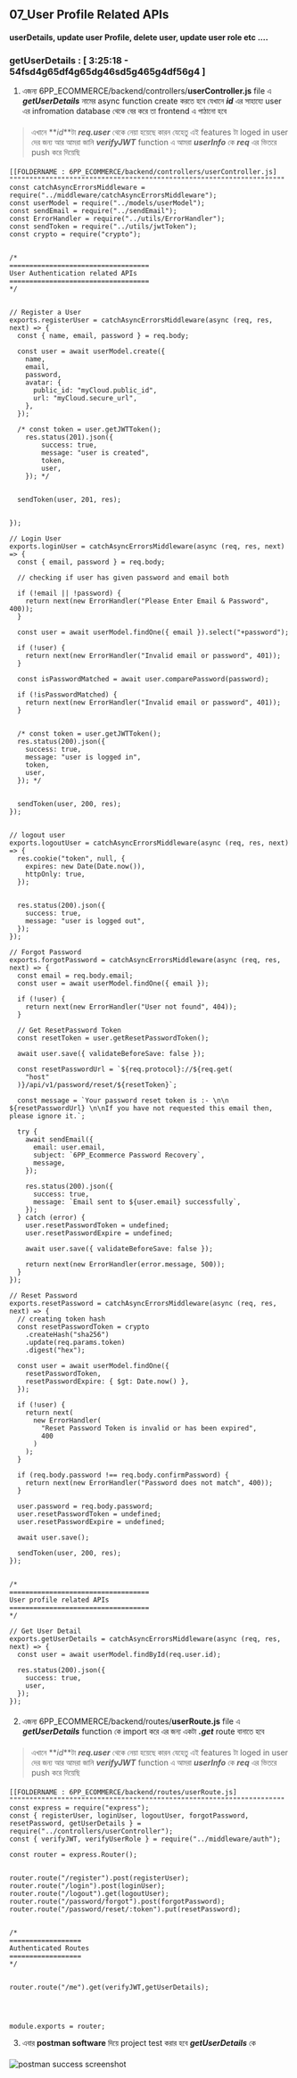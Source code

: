 ## 07_User Profile Related APIs

#### userDetails, update user Profile, delete user, update user role etc ....

### getUserDetails : [ 3:25:18 - 54fsd4g65df4g65dg46sd5g465g4df56g4 ]

1. এজন্য 6PP_ECOMMERCE/backend/controllers/**userController.js** file এ **_getUserDetails_**  নামের async function create করতে হবে যেখানে **_id_** এর সাহায্যে user এর infromation database থেকে বের করে তা frontend এ পাঠানো হবে
####

####
> এখানে **_id_**টা **_req.user_** থেকে নেয়া হয়েছে কারন যেহেতু এই features টা loged in user দের জন্য আর আমরা জানি **_verifyJWT_** function এ আমরা **_userInfo_** কে **_req_** এর ভিতরে push করে দিয়েছি


####
```http
[[FOLDERNAME : 6PP_ECOMMERCE/backend/controllers/userController.js]
"""""""""""""""""""""""""""""""""""""""""""""""""""""""""""""""""""""
const catchAsyncErrorsMiddleware = require("../middleware/catchAsyncErrorsMiddleware");
const userModel = require("../models/userModel");
const sendEmail = require("../sendEmail");
const ErrorHandler = require("../utils/ErrorHandler");
const sendToken = require("../utils/jwtToken");
const crypto = require("crypto");


/* 
===================================
User Authentication related APIs
===================================
*/


// Register a User
exports.registerUser = catchAsyncErrorsMiddleware(async (req, res, next) => {
  const { name, email, password } = req.body;

  const user = await userModel.create({
    name,
    email,
    password,
    avatar: {
      public_id: "myCloud.public_id",
      url: "myCloud.secure_url",
    },
  });

  /* const token = user.getJWTToken();    
    res.status(201).json({
        success: true,
        message: "user is created",
        token,
        user,
    }); */


  sendToken(user, 201, res);


});

// Login User
exports.loginUser = catchAsyncErrorsMiddleware(async (req, res, next) => {
  const { email, password } = req.body;

  // checking if user has given password and email both

  if (!email || !password) {
    return next(new ErrorHandler("Please Enter Email & Password", 400));
  }

  const user = await userModel.findOne({ email }).select("+password");

  if (!user) {
    return next(new ErrorHandler("Invalid email or password", 401));
  }

  const isPasswordMatched = await user.comparePassword(password);

  if (!isPasswordMatched) {
    return next(new ErrorHandler("Invalid email or password", 401));
  }


  /* const token = user.getJWTToken();    
  res.status(200).json({
    success: true,
    message: "user is logged in",
    token,
    user,
  }); */


  sendToken(user, 200, res);
});


// logout user
exports.logoutUser = catchAsyncErrorsMiddleware(async (req, res, next) => {
  res.cookie("token", null, {
    expires: new Date(Date.now()),
    httpOnly: true,
  });


  res.status(200).json({
    success: true,
    message: "user is logged out",
  });
});

// Forgot Password
exports.forgotPassword = catchAsyncErrorsMiddleware(async (req, res, next) => {
  const email = req.body.email;
  const user = await userModel.findOne({ email });

  if (!user) {
    return next(new ErrorHandler("User not found", 404));
  }

  // Get ResetPassword Token
  const resetToken = user.getResetPasswordToken();

  await user.save({ validateBeforeSave: false });

  const resetPasswordUrl = `${req.protocol}://${req.get(
    "host"
  )}/api/v1/password/reset/${resetToken}`;

  const message = `Your password reset token is :- \n\n ${resetPasswordUrl} \n\nIf you have not requested this email then, please ignore it.`;

  try {
    await sendEmail({
      email: user.email,
      subject: `6PP_Ecommerce Password Recovery`,
      message,
    });

    res.status(200).json({
      success: true,
      message: `Email sent to ${user.email} successfully`,
    });
  } catch (error) {
    user.resetPasswordToken = undefined;
    user.resetPasswordExpire = undefined;

    await user.save({ validateBeforeSave: false });

    return next(new ErrorHandler(error.message, 500));
  }
});

// Reset Password
exports.resetPassword = catchAsyncErrorsMiddleware(async (req, res, next) => {
  // creating token hash
  const resetPasswordToken = crypto
    .createHash("sha256")
    .update(req.params.token)
    .digest("hex");

  const user = await userModel.findOne({
    resetPasswordToken,
    resetPasswordExpire: { $gt: Date.now() },
  });

  if (!user) {
    return next(
      new ErrorHandler(
        "Reset Password Token is invalid or has been expired",
        400
      )
    );
  }

  if (req.body.password !== req.body.confirmPassword) {
    return next(new ErrorHandler("Password does not match", 400));
  }

  user.password = req.body.password;
  user.resetPasswordToken = undefined;
  user.resetPasswordExpire = undefined;

  await user.save();

  sendToken(user, 200, res);
});


/* 
===================================
User profile related APIs
===================================
*/

// Get User Detail
exports.getUserDetails = catchAsyncErrorsMiddleware(async (req, res, next) => {
  const user = await userModel.findById(req.user.id);

  res.status(200).json({
    success: true,
    user,
  });
});
```
####

2. এজন্য 6PP_ECOMMERCE/backend/routes/**userRoute.js** file এ **_getUserDetails_**  function কে import করে এর জন্য একটা **_.get_** route বানাতে হবে
####

####
> এখানে **_id_**টা **_req.user_** থেকে নেয়া হয়েছে কারন যেহেতু এই features টা loged in user দের জন্য আর আমরা জানি **_verifyJWT_** function এ আমরা **_userInfo_** কে **_req_** এর ভিতরে push করে দিয়েছি


####
```http
[[FOLDERNAME : 6PP_ECOMMERCE/backend/routes/userRoute.js]
"""""""""""""""""""""""""""""""""""""""""""""""""""""""""""""""""""""
const express = require("express");
const { registerUser, loginUser, logoutUser, forgotPassword, resetPassword, getUserDetails } = require("../controllers/userController");
const { verifyJWT, verifyUserRole } = require("../middleware/auth");

const router = express.Router();


router.route("/register").post(registerUser);
router.route("/login").post(loginUser);
router.route("/logout").get(logoutUser);
router.route("/password/forgot").post(forgotPassword);
router.route("/password/reset/:token").put(resetPassword);


/* 
==================
Authenticated Routes
==================
*/


router.route("/me").get(verifyJWT,getUserDetails);




module.exports = router;
```

3. এবার **postman software** দিয়ে project test করার হবে **_getUserDetails_** কে
####

####
![postman success screenshot](https://i.ibb.co/TRQ0C6H/Screenshot-1.png)
####

